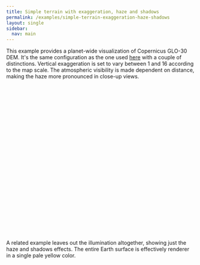 ```yaml
---
title: Simple terrain with exaggeration, haze and shadows
permalink: /examples/simple-terrain-exaggeration-haze-shadows
layout: single
sidebar:
  nav: main   
---
```



This example provides a planet-wide visualization of Copernicus GLO-30 DEM. It's 
the same configuration as the one used [here](/#quickstart) with a couple of 
distinctions. Vertical exaggeration is set to vary between 1 and 16 according 
to the map scale. The atmospheric visibility is made dependent on 
distance, making the haze more pronounced in close-up views.  

<div id="map" style="height:400px"></div>
<script type="module">
import { map as createMap } from '{{ site.cartolina_js.esm_library }}';

let map = createMap({
    container: 'map',
    style: '/assets/styles/simple.json',
    position: ['obj', -123, 47, 'fix', 609.68, 138.46, -4.67, 0, 46453, 25],
    options: {
	    controlFullscreen: true
    }
  });
  
</script>

<p/>
A related example leaves out the illumination altogether, showing just the haze 
and shadows effects. The entire Earth surface is effectively renderer in a single 
pale yellow color.
  
<div id="map2" style="height:400px"></div>
<script type="module">
import { map as createMap } from '{{ site.cartolina_js.esm_library }}';

let map2 = createMap({
    container: 'map2',
    style: '/assets/styles/simple2.json',
    position: ['obj', -123, 47, 'fix', 609.68, 138.46, -4.67, 0, 46453, 25], 
    options: {
	    controlFullscreen: true
    }
  });
  
</script>
